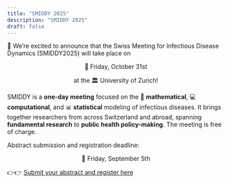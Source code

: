 ```yaml
---
title: "SMIDDY 2025"
description: "SMIDDY 2025"
draft: false
---
```


🎉 We’re excited to announce that the Swiss Meeting for Infectious Disease Dynamics (SMIDDY2025) will take place on 

<p align="center"> 📅 Friday, October 31st </p>

<p align="center"> at the 🏛️ University of Zurich!</p>

SMIDDY is a **one-day meeting** focused on the 🧮 **mathematical**, 💻 **computational**, and 📊 **statistical** modeling of infectious diseases. It brings together researchers from across Switzerland and abroad, spanning **fundamental research** to **public health policy-making**. The meeting is free of charge.

Abstract submission and registration deadline: 

<p align="center"> 📅 Friday, September 5th</p>

👉👉 [Submit your abstract and register here](https://redcap.shcs.ch/surveys/?s=CD9HNL7P7KDHKRXY)

